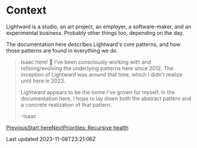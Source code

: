 # Context

Lightward is a studio, an art project, an employer, a software-maker, and an experimental business. Probably other things too, depending on the day.

The documentation here describes Lightward's core patterns, and how those patterns are found in everything we do.

> Isaac here! 👋 I've been consciously working with and refining/evolving the underlying patterns here since 2012. The inception of Lightward was around that time, which I didn't realize until here in 2023.
> 
> Lightward appears to be the home I've grown for myself. In the documentation here, I hope to lay down both the abstract pattern and a concrete realization of that pattern.
> 
> -Isaac

[PreviousStart here](/)[NextPriorities: Recursive health](/priorities)

Last updated 2023-11-08T23:21:06Z